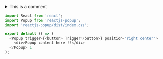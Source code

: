 <details><summary>This is a comment</summary>npm install reactjs-popup --save</details>

```javascript
import React from 'react';
import Popup from 'reactjs-popup';
import 'reactjs-popup/dist/index.css';

export default () => (
  <Popup trigger={<button> Trigger</button>} position="right center">
    <div>Popup content here !!</div>
  </Popup> 1 
);
